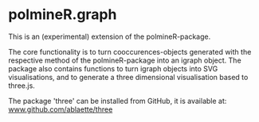 # polmineR.graph

This is an (experimental) extension of the polmineR-package.

The core functionality is to turn cooccurences-objects generated with the respective method of the polmineR-package into an igraph object.
The package also contains functions to turn igraph objects into SVG visualisations, and to generate a three dimensional visualisation based to three.js.

The package 'three' can be installed from GitHub, it is available at: www.github.com/ablaette/three
